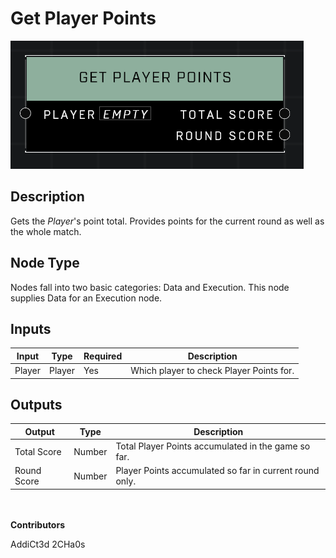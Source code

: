 # Get Player Points
![alt text](../../../.gitbook/assets/get-player-points.png)
## Description
Gets the *Player*'s point total. Provides points for the current round as well as the whole match.

## Node Type
Nodes fall into two basic categories: Data and Execution. This node supplies Data for an Execution node.

## Inputs
| Input | Type | Required | Description |
|------------------|------------------|----------|--------------------------------------------------------------|
| Player | Player | Yes | Which player to check Player Points for. |

## Outputs
| Output | Type | Description |
|------------------|------------------|--------------------------------------------------------------|
| Total Score | Number | Total Player Points accumulated in the game so far. |
| Round Score | Number | Player Points accumulated so far in current round only. |

\
\
**Contributors**

AddiCt3d 2CHa0s